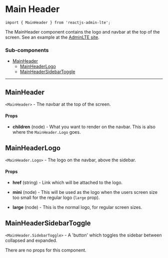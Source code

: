 Main Header
===========

`import { MainHeader } from 'reactjs-admin-lte';`

The MainHeader component contains the logo and navbar at the top of the screen. See an example at
the [AdminLTE site][admin-lte].

### Sub-components
 - [MainHeader](#mainheader)
   - [MainHeaderLogo](#mainheaderlogo)
   - [MainHeaderSidebarToggle](#mainheadersidebartoggle)

---

## MainHeader
`<MainHeader>` - The navbar at the top of the screen.

#### Props
- __children__ (node) - What you want to render on the navbar. This is also where the
  `MainHeader.Logo` goes.

## MainHeaderLogo
`<MainHeader.Logo>` - The logo on the navbar, above the sidebar.

#### Props
 - __href__ (string) - Link which will be attached to the logo.

 - __mini__ (node) - This will be used as the logo when the users screen size too small for the
   regular logo (`large` prop).

 - __large__ (node) - This is the normal logo, for regular screen sizes.

## MainHeaderSidebarToggle
`<MainHeader.SidebarToggle>` - A 'button' which toggles the sidebar between collapsed and expanded.

There are no props for this component.


[admin-lte]: https://almsaeedstudio.com/themes/AdminLTE/index2.html
